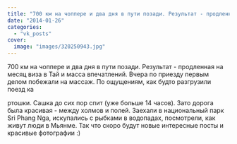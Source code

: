 ```yaml
---
title: "700 км на чоппере и два дня в пути позади. Результат - продленная на месяц виза в Тай и масса впечат..."
date: "2014-01-26"
categories: 
  - "vk_posts"
cover:
  image: "images/320250943.jpg"
---
```


700 км на чоппере и два дня в пути позади. Результат - продленная на месяц виза в Тай и масса впечатлений. Вчера по приезду первым делом побежали на массаж. По ощущениям, как будто разгрузили поезд ка

<!--more--> ртошки. Сашка до сих пор спит (уже больше 14 часов). Зато дорога была красивая - между холмов и полей. Заехали в национальный парк Sri Phang Nga, искупались с рыбками в водопадах, посмотрели, как живут люди в Мьянме. Так что скоро будут новые интересные посты и красивые фотографии :)
